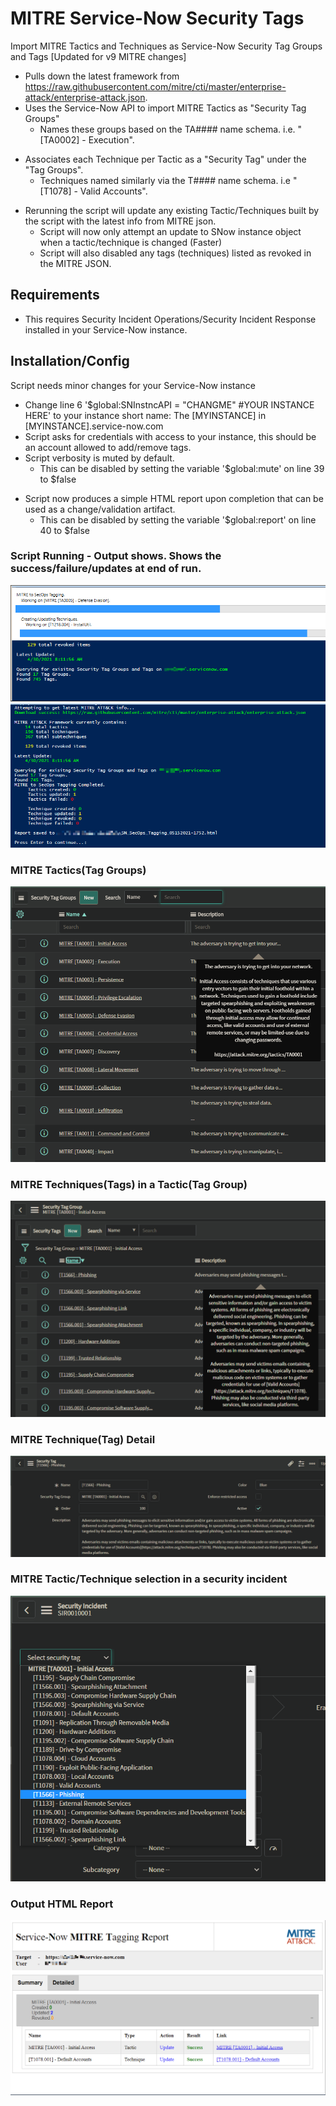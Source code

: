 # MITRE Service-Now Security Tags
Import MITRE Tactics and Techniques as Service-Now Security Tag Groups and Tags [Updated for v9 MITRE changes]

- Pulls down the latest framework from https://raw.githubusercontent.com/mitre/cti/master/enterprise-attack/enterprise-attack.json.
- Uses the Service-Now API to import MITRE Tactics as "Security Tag Groups"
  - Names these groups based on the TA#### name schema. i.e. "[TA0002] - Execution".</p>
- Associates each Technique per Tactic as a "Security Tag" under the "Tag Groups".
  - Techniques named similarly via the T#### name schema. i.e "[T1078] - Valid Accounts".</p>
- Rerunning the script will update any existing Tactic/Techniques built by the script with the latest info from MITRE json.
  -  Script will now only attempt an update to SNow instance object when a tactic/technique is changed (Faster)
  -  Script will also disabled any tags (techniques) listed as revoked in the MITRE JSON.</p>

## Requirements
- This requires Security Incident Operations/Security Incident Response installed in your Service-Now instance.

## Installation/Config
  Script needs minor changes for your Service-Now instance
  - Change line 6 '$global:SNInstncAPI = "CHANGME" #YOUR INSTANCE HERE' to your instance short name: The [MYINSTANCE] in [MYINSTANCE].service-now.com
  - Script asks for credentials with access to your instance, this should be an account allowed to add/remove tags.
  - Script verbosity is muted by default.
     -   This can be disabled by setting the variable '$global:mute' on line 39 to $false</p>
  - Script now produces a simple HTML report upon completion that can be used as a change/validation artifact.
     -   This can be disabled by setting the variable '$global:report' on line 40 to $false</p>  
  
### Script Running - Output shows. Shows the success/failure/updates at end of run. 
![alt text](https://github.com/nterl0k/MITRE_SN_Tags/blob/master/images/Script%20Running2.png?raw=true)
![alt text](https://github.com/nterl0k/MITRE_SN_Tags/blob/master/images/Script%20Done1.png?raw=true)

### MITRE Tactics(Tag Groups)
![alt text](https://github.com/nterl0k/MITRE_SN_Tags/blob/master/images/MITRE%20Tag%20Groups.png?raw=true)

### MITRE Techniques(Tags) in a Tactic(Tag Group)
![alt text](https://github.com/nterl0k/MITRE_SN_Tags/blob/master/images/MITRE%20Tag%20Group.png?raw=true)

### MITRE Technique(Tag) Detail
![alt text](https://github.com/nterl0k/MITRE_SN_Tags/blob/master/images/MITRE%20Tag.png?raw=true)

### MITRE Tactic/Technique selection in a security incident
![alt text](https://github.com/nterl0k/MITRE_SN_Tags/blob/master/images/Incident%20Tagging.png?raw=true)

### Output HTML Report
![alt text](https://github.com/nterl0k/MITRE_SN_Tags/blob/master/images/HTML%20Report.png?raw=true)
